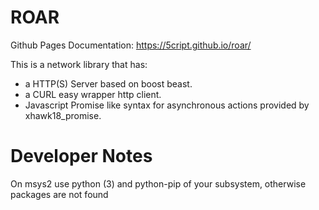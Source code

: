# ROAR

Github Pages Documentation: https://5cript.github.io/roar/

This is a network library that has:
- a HTTP(S) Server based on boost beast.
- a CURL easy wrapper http client.
- Javascript Promise like syntax for asynchronous actions provided by xhawk18_promise.

# Developer Notes
On msys2 use python (3) and python-pip of your subsystem, otherwise packages are not found